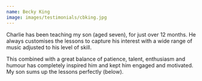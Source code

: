 ```yaml
---
name: Becky King
image: images/testimonials/cbking.jpg
---
```


Charlie has been teaching my son (aged seven), for just over 12 months. He always customises the lessons to capture his interest with a wide range of music adjusted to his level of skill. 

This combined with a great balance of patience, talent, enthusiasm and humour has completely inspired him and kept him engaged and motivated. My son sums up the lessons perfectly (below).